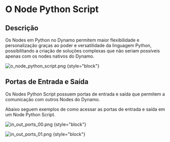 # O Node Python Script

## Descrição

Os Nodes em Python no Dynamo permitem maior flexibilidade e personalização graças ao poder e versatilidade da linguagem
Python, possibilitando a criação de soluções complexas que não seriam possíveis apenas com os nodes nativos do Dynamo.

![o_node_python_script.png](o_node_python_script.png) {style="block"}

## Portas de Entrada e Saída

Os Nodes Python Script possuem portas de entrada e saída que permitem a comunicação com outros Nodes do Dynamo.

Abaixo seguem exemplos de como acessar as portas de entrada e saída em um Node Python Script.

![in_out_ports_00.png](in_out_ports_00.png) {style="block"}

![in_out_ports_01.png](in_out_ports_01.png) {style="block"}